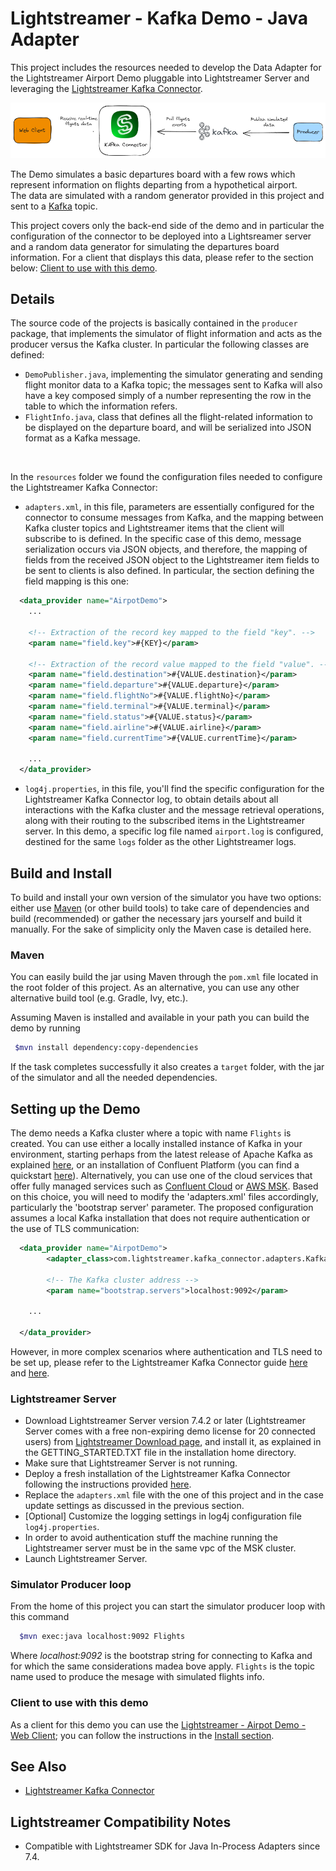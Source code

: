 # Lightstreamer - Kafka Demo - Java Adapter

This project includes the resources needed to develop the Data Adapter for the Lightstreamer Airport Demo pluggable into Lightstreamer Server and leveraging the [Lightstreamer Kafka Connector](https://github.com/Lightstreamer/Lightstreamer-kafka-connector).

![Infrastructure](infrastructure.png)<br>

The Demo simulates a basic departures board with a few rows which represent information on flights departing from a hypothetical airport.<br>
The data are simulated with a random generator provided in this project and sent to a [Kafka](https://kafka.apache.org/) topic.

This project covers only the back-end side of the demo and in particular the configuration of the connector to be deployed into a Lightsreamer server and a random data generator for simulating the departures board information. For a client that displays this data, please refer to the section below: [Client to use with this demo](https://github.com/Lightstreamer/Lightstreamer-example-Kafka-adapter-java?tab=readme-ov-file#client-to-use-with-this-demo).

## Details

The source code of the projects is basically contained in the `producer` package, that implements the simulator of flight information and acts as the producer versus the Kafka cluster. In particular the following classes are defined:
- `DemoPublisher.java`, implementing the simulator generating and sending flight monitor data to a Kafka topic; the messages sent to Kafka will also have a key composed simply of a number representing the row in the table to which the information refers.
- `FlightInfo.java`, class that defines all the flight-related information to be displayed on the departure board, and will be serialized into JSON format as a Kafka message.

<br>

In the `resources` folder we found the configuration files needed to configure the Lightstreamer Kafka Connector:
- `adapters.xml`, in  this file, parameters are essentially configured for the connector to consume messages from Kafka, and the mapping between Kafka cluster topics and Lightstreamer items that the client will subscribe to is defined. In the specific case of this demo, message serialization occurs via JSON objects, and therefore, the mapping of fields from the received JSON object to the Lightstreamer item fields to be sent to clients is also defined. In particular, the section defining the field mapping is this one:
```xml
  <data_provider name="AirpotDemo">
    ...
    
    <!-- Extraction of the record key mapped to the field "key". -->
    <param name="field.key">#{KEY}</param>

    <!-- Extraction of the record value mapped to the field "value". -->
    <param name="field.destination">#{VALUE.destination}</param>
    <param name="field.departure">#{VALUE.departure}</param>
    <param name="field.flightNo">#{VALUE.flightNo}</param>
    <param name="field.terminal">#{VALUE.terminal}</param>
    <param name="field.status">#{VALUE.status}</param>
    <param name="field.airline">#{VALUE.airline}</param>
    <param name="field.currentTime">#{VALUE.currentTime}</param>

    ...
  </data_provider>
```
- `log4j.properties`, in this file, you'll find the specific configuration for the Lightstreamer Kafka Connector log, to obtain details about all interactions with the Kafka cluster and the message retrieval operations, along with their routing to the subscribed items in the Lightstreamer server. In this demo, a specific log file named `airport.log` is configured, destined for the same `logs` folder as the other Lightstreamer logs.

## Build and Install

To build and install your own version of the simulator you have two options: either use [Maven](https://maven.apache.org/) (or other build tools) to take care of dependencies and build (recommended) or gather the necessary jars yourself and build it manually.
For the sake of simplicity only the Maven case is detailed here.

### Maven

You can easily build the jar using Maven through the `pom.xml` file located in the root folder of this project. As an alternative, you can use any other alternative build tool (e.g. Gradle, Ivy, etc.).

Assuming Maven is installed and available in your path you can build the demo by running
```sh 
 $mvn install dependency:copy-dependencies 
```

If the task completes successfully it also creates a `target` folder, with the jar of the simulator and all the needed dependencies.

## Setting up the Demo

The demo needs a Kafka cluster where a topic with name `Flights` is created. You can use either a locally installed instance of Kafka in your environment, starting perhaps from the latest release of Apache Kafka as explained [here](https://kafka.apache.org/quickstart), or an installation of Confluent Platform (you can find a quickstart [here](https://docs.confluent.io/platform/current/platform-quickstart.html)). Alternatively, you can use one of the cloud services that offer fully managed services such as [Confluent Cloud](https://docs.confluent.io/cloud/current/get-started/index.html) or [AWS MSK](https://aws.amazon.com/msk/?nc2=type_a).
Based on this choice, you will need to modify the 'adapters.xml' files accordingly, particularly the 'bootstrap server' parameter. The proposed configuration assumes a local Kafka installation that does not require authentication or the use of TLS communication:
```xml
  <data_provider name="AirpotDemo">
        <adapter_class>com.lightstreamer.kafka_connector.adapters.KafkaConnectorDataAdapter</adapter_class>

        <!-- The Kafka cluster address -->
        <param name="bootstrap.servers">localhost:9092</param>

    ...

  </data_provider>
```
However, in more complex scenarios where authentication and TLS need to be set up, please refer to the Lightstreamer Kafka Connector guide [here](https://github.com/Lightstreamer/Lightstreamer-kafka-connector?tab=readme-ov-file#broker-authentication-parameters) and [here](https://github.com/Lightstreamer/Lightstreamer-kafka-connector?tab=readme-ov-file#encryption-parameters).

### Lightstreamer Server

 - Download Lightstreamer Server version 7.4.2 or later (Lightstreamer Server comes with a free non-expiring demo license for 20 connected users) from [Lightstreamer Download page](https://lightstreamer.com/download/), and install it, as explained in the GETTING_STARTED.TXT file in the installation home directory.
 - Make sure that Lightstreamer Server is not running.
 - Deploy a fresh installation of the Lightstreamer Kafka Connector following the instructions provided [here](https://github.com/Lightstreamer/Lightstreamer-kafka-connector?tab=readme-ov-file#deploy).
 - Replace the `adapters.xml` file with the one of this project and in the case update settings as discussed in the previous section.
 - [Optional] Customize the logging settings in log4j configuration file `log4j.properties`.
 - In order to avoid authentication stuff the machine running the Lightstreamer server must be in the same vpc of the MSK cluster.
 - Launch Lightstreamer Server.

### Simulator Producer loop

From the home of this project you can start the simulator producer loop with this command 

```sh 
  $mvn exec:java localhost:9092 Flights
```
 
Where *localhost:9092* is the bootstrap string for connecting to Kafka and for which the same considerations madea bove apply. `Flights` is the topic name used to produce the mesage with simulated flights info.

### Client to use with this demo

As a client for this demo you can use the [Lightstreamer - Airpot Demo - Web Client](https://github.com/Lightstreamer/Lightstreamer-example-AirportDemo-javascript); you can follow the instructions in the [Install section](https://github.com/Lightstreamer/Lightstreamer-example-AirportDemo-javascript?tab=readme-ov-file#install).

## See Also

* [Lightstreamer Kafka Connector](https://github.com/Lightstreamer/Lightstreamer-kafka-connector)

## Lightstreamer Compatibility Notes

- Compatible with Lightstreamer SDK for Java In-Process Adapters since 7.4.